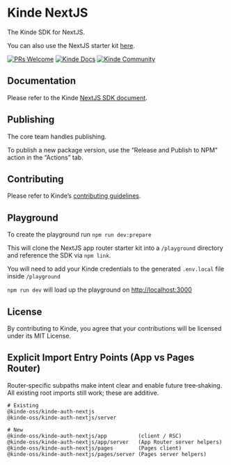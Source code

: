 # Kinde NextJS

The Kinde SDK for NextJS.

You can also use the NextJS starter kit [here](https://github.com/kinde-starter-kits/kinde-nextjs-app-router-starter-kit).

[![PRs Welcome](https://img.shields.io/badge/PRs-welcome-brightgreen.svg?style=flat-square)](https://makeapullrequest.com) [![Kinde Docs](https://img.shields.io/badge/Kinde-Docs-eee?style=flat-square)](https://kinde.com/docs/developer-tools/nextjs-sdk) [![Kinde Community](https://img.shields.io/badge/Kinde-Community-eee?style=flat-square)](https://thekindecommunity.slack.com)

## Documentation

Please refer to the Kinde [NextJS SDK document](https://docs.kinde.com/developer-tools/sdks/backend/nextjs-sdk/).

## Publishing

The core team handles publishing.

To publish a new package version, use the “Release and Publish to NPM” action in the “Actions” tab.

## Contributing

Please refer to Kinde’s [contributing guidelines](https://github.com/kinde-oss/.github/blob/489e2ca9c3307c2b2e098a885e22f2239116394a/CONTRIBUTING.md).

## Playground

To create the playground run `npm run dev:prepare`

This will clone the NextJS app router starter kit into a `/playground` directory and reference the SDK via `npm link`.

You will need to add your Kinde credentials to the generated `.env.local` file inside `/playground`

`npm run dev` will load up the playground on [http://localhost:3000](http://localhost:3000)

## License

By contributing to Kinde, you agree that your contributions will be licensed under its MIT License.

## Explicit Import Entry Points (App vs Pages Router)

Router‑specific subpaths make intent clear and enable future tree‑shaking. All existing root imports still work; these are additive.

```
# Existing
@kinde-oss/kinde-auth-nextjs
@kinde-oss/kinde-auth-nextjs/server

# New
@kinde-oss/kinde-auth-nextjs/app          (client / RSC)
@kinde-oss/kinde-auth-nextjs/app/server   (App Router server helpers)
@kinde-oss/kinde-auth-nextjs/pages        (Pages client)
@kinde-oss/kinde-auth-nextjs/pages/server (Pages server helpers)
```
